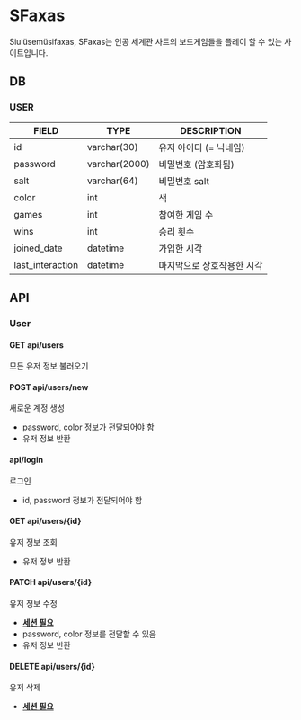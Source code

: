 # SFaxas

Siulüsemüsifaxas, SFaxas는 인공 세계관 사트의 보드게임들을 플레이 할 수 있는 사이트입니다.

## DB

### USER

| FIELD            | TYPE          | DESCRIPTION                |
| ---------------- | ------------- | -------------------------- |
| id               | varchar(30)   | 유저 아이디 (= 닉네임)     |
| password         | varchar(2000) | 비밀번호 (암호화됨)        |
| salt             | varchar(64)   | 비밀번호 salt              |
| color            | int           | 색                         |
| games            | int           | 참여한 게임 수             |
| wins             | int           | 승리 횟수                  |
| joined_date      | datetime      | 가입한 시각                |
| last_interaction | datetime      | 마지막으로 상호작용한 시각 |

## API

### User

#### GET api/users

모든 유저 정보 불러오기

#### POST api/users/new

새로운 계정 생성

- password, color 정보가 전달되어야 함
- 유저 정보 반환

#### api/login

로그인

- id, password 정보가 전달되어야 함

#### GET api/users/{id}

유저 정보 조회

- 유저 정보 반환

#### PATCH api/users/{id}

유저 정보 수정

- **<u>세션 필요</u>**
- password, color 정보를 전달할 수 있음
- 유저 정보 반환

#### DELETE api/users/{id}

유저 삭제

- **<u>세션 필요</u>**
